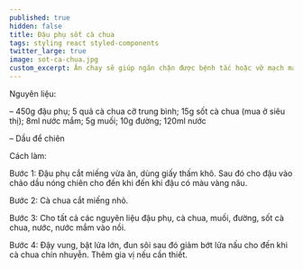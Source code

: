 ```yaml
---
published: true
hidden: false
title: Đậu phụ sốt cà chua
tags: styling react styled-components
twitter_large: true
image: sot-ca-chua.jpg
custom_excerpt: Ăn chay sẽ giúp ngăn chặn được bệnh tắc hoặc vỡ mạch máu ở người tăng huyết áp, hạn chế tai biến nhồi máu cơ tim.
---
```


Nguyên liệu:

– 450g đậu phụ; 5 quả cà chua cỡ trung bình; 15g sốt cà chua (mua ở siêu thị); 8ml nước mắm; 5g muối; 10g đường; 120ml nước

– Dầu để chiên

Cách làm:

Bước 1: Đậu phụ cắt miếng vừa ăn, dùng giấy thấm khô. Sau đó cho đậu vào chảo dầu nóng chiên cho đến khi đến khi đậu có màu vàng nâu.

Bước 2: Cà chua cắt miếng nhỏ.

Bước 3: Cho tất cả các nguyên liệu đậu phụ, cà chua, muối, đường, sốt cà chua, nước, nước mắm vào nồi.

Bước 4: Đậy vung, bật lửa lớn, đun sôi sau đó giảm bớt lửa nấu cho đến khi cà chua chín nhuyễn. Thêm gia vị nếu cần thiết.
